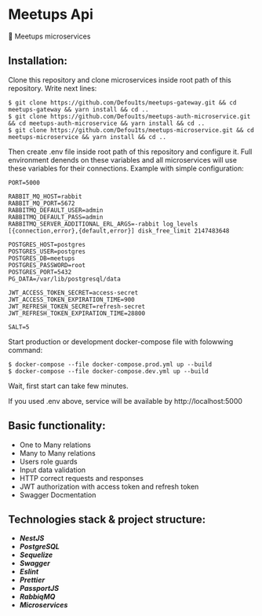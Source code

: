 # Meetups Api

🎉 Meetups microservices

## Installation:

Clone this repository and clone microservices inside root path of this repository. Write next lines:

```
$ git clone https://github.com/Defou1ts/meetups-gateway.git && cd meetups-gateway && yarn install && cd ..
$ git clone https://github.com/Defou1ts/meetups-auth-microservice.git && cd meetups-auth-microservice && yarn install && cd ..
$ git clone https://github.com/Defou1ts/meetups-microservice.git && cd meetups-microservice && yarn install && cd ..

```

Then create .env file inside root path of this repository and configure it.
Full environment denends on these variables and all microservices will use these variables for their connections. Example with simple configuration:

```
PORT=5000

RABBIT_MQ_HOST=rabbit
RABBIT_MQ_PORT=5672
RABBITMQ_DEFAULT_USER=admin
RABBITMQ_DEFAULT_PASS=admin
RABBITMQ_SERVER_ADDITIONAL_ERL_ARGS=-rabbit log_levels [{connection,error},{default,error}] disk_free_limit 2147483648

POSTGRES_HOST=postgres
POSTGRES_USER=postgres
POSTGRES_DB=meetups
POSTGRES_PASSWORD=root
POSTGRES_PORT=5432
PG_DATA=/var/lib/postgresql/data

JWT_ACCESS_TOKEN_SECRET=access-secret
JWT_ACCESS_TOKEN_EXPIRATION_TIME=900
JWT_REFRESH_TOKEN_SECRET=refresh-secret
JWT_REFRESH_TOKEN_EXPIRATION_TIME=28800

SALT=5

```

Start production or development docker-compose file with folowwing command:

```
$ docker-compose --file docker-compose.prod.yml up --build
$ docker-compose --file docker-compose.dev.yml up --build
```

Wait, first start can take few minutes.

If you used .env above, service will be available by http://localhost:5000

## Basic functionality:

- One to Many relations
- Many to Many relations
- Users role guards
- Input data validation
- HTTP correct requests and responses
- JWT authorization with access token and refresh token
- Swagger Docmentation

## Technologies stack & project structure:

- **_NestJS_**
- **_PostgreSQL_**
- **_Sequelize_**
- **_Swagger_**
- **_Eslint_**
- **_Prettier_**
- **_PassportJS_**
- **_RabbiqMQ_**
- **_Microservices_**

